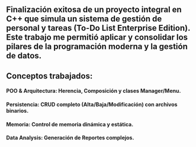 ## Finalización exitosa de un proyecto integral en C++ que simula un sistema de gestión de personal y tareas (To-Do List Enterprise Edition). Este trabajo me permitió aplicar y consolidar los pilares de la programación moderna y la gestión de datos.

## Conceptos trabajados:

#### POO & Arquitectura: Herencia, Composición y clases Manager/Menu.

#### Persistencia: CRUD completo (Alta/Baja/Modificación) con archivos binarios.

#### Memoria: Control de memoria dinámica y estática.

#### Data Analysis: Generación de Reportes complejos.
